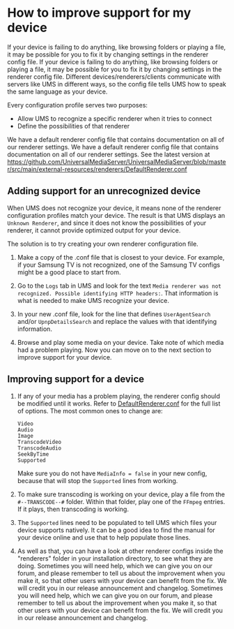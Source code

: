 # How to improve support for my device

If your device is failing to do anything, like browsing folders or playing a file, it may be possible for you to fix it by changing settings in the renderer config file. If your device is failing to do anything, like browsing folders or playing a file, it may be possible for you to fix it by changing settings in the renderer config file. Different devices/renderers/clients communicate with servers like UMS in different ways, so the config file tells UMS how to speak the same language as your device.

Every configuration profile serves two purposes:
- Allow UMS to recognize a specific renderer when it tries to connect
- Define the possibilities of that renderer

We have a default renderer config file that contains documentation on all of our renderer settings. We have a default renderer config file that contains documentation on all of our renderer settings. See the latest version at https://github.com/UniversalMediaServer/UniversalMediaServer/blob/master/src/main/external-resources/renderers/DefaultRenderer.conf

## Adding support for an unrecognized device

When UMS does not recognize your device, it means none of the renderer configuration profiles match your device. The result is that UMS displays an `Unknown Renderer`, and since it does not know the possibilities of your renderer, it cannot provide optimized output for your device.

The solution is to try creating your own renderer configuration file.
1. Make a copy of the .conf file that is closest to your device. For example, if your Samsung TV is not recognized, one of the Samsung TV configs might be a good place to start from.

1. Go to the `Logs` tab in UMS and look for the text `Media renderer was not recognized. Possible identifying HTTP headers:`. That information is what is needed to make UMS recognize your device.

1. In your new .conf file, look for the line that defines `UserAgentSearch` and/or `UpnpDetailsSearch` and replace the values with that identifying information.

1. Browse and play some media on your device. Take note of which media had a problem playing. Now you can move on to the next section to improve support for your device.

## Improving support for a device

1. If any of your media has a problem playing, the renderer config should be modified until it works. Refer to [DefaultRenderer.conf](https://raw.github.com/UniversalMediaServer/UniversalMediaServer/master/src/main/external-resources/renderers/DefaultRenderer.conf) for the full list of options. The most common ones to change are:
    ```
    Video
    Audio
    Image
    TranscodeVideo
    TranscodeAudio
    SeekByTime
    Supported
    ```
    Make sure you do not have `MediaInfo = false` in your new config, because that will stop the `Supported` lines from working.

1. To make sure transcoding is working on your device, play a file from the `#--TRANSCODE--#` folder. Within that folder, play one of the `FFmpeg` entries. If it plays, then transcoding is working.

1. The `Supported` lines need to be populated to tell UMS which files your device supports natively. It can be a good idea to find the manual for your device online and use that to help populate those lines.

1. As well as that, you can have a look at other renderer configs inside the "renderers" folder in your installation directory, to see what they are doing. Sometimes you will need help, which we can give you on our forum, and please remember to tell us about the improvement when you make it, so that other users with your device can benefit from the fix. We will credit you in our release announcement and changelog. Sometimes you will need help, which we can give you on our forum, and please remember to tell us about the improvement when you make it, so that other users with your device can benefit from the fix. We will credit you in our release announcement and changelog.
